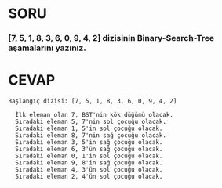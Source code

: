 # SORU
### [7, 5, 1, 8, 3, 6, 0, 9, 4, 2] dizisinin Binary-Search-Tree aşamalarını yazınız.



# CEVAP


```
Başlangıç dizisi: [7, 5, 1, 8, 3, 6, 0, 9, 4, 2]

  İlk eleman olan 7, BST'nin kök düğümü olacak.
  Sıradaki eleman 5, 7'nin sol çocuğu olacak.
  Sıradaki eleman 1, 5'in sol çocuğu olacak.
  Sıradaki eleman 8, 7'nin sağ çocuğu olacak.
  Sıradaki eleman 3, 5'in sağ çocuğu olacak.
  Sıradaki eleman 6, 3'ün sağ çocuğu olacak.
  Sıradaki eleman 0, 1'in sol çocuğu olacak.
  Sıradaki eleman 9, 8'in sağ çocuğu olacak.
  Sıradaki eleman 4, 3'ün sol çocuğu olacak.
  Sıradaki eleman 2, 4'ün sol çocuğu olacak.
  ```
  